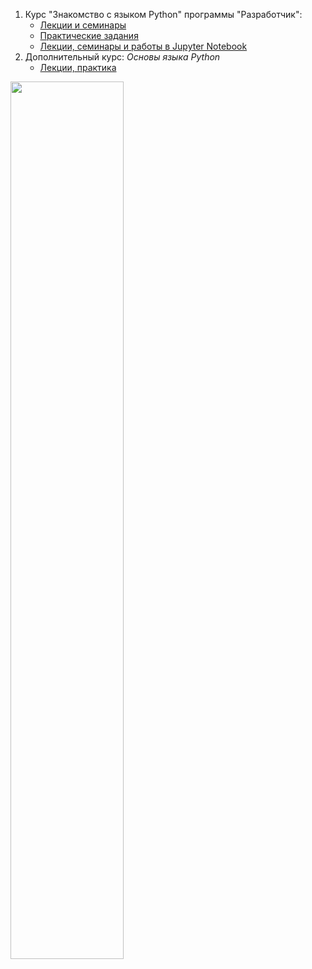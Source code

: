 1. Курс "Знакомство с языком Python" программы "Разработчик":
   - [Лекции и семинары](https://github.com/lllekcl7up/PythonLesson/tree/main/Lessons)
   - [Практические задания](https://github.com/lllekcl7up/PythonLesson/tree/main/Tasks)
   - [Лекции, семинары и работы в Jupyter Notebook](https://github.com/lllekcl7up/PythonLesson/tree/main/Jupyter)
2. Дополнительный курс: *Основы языка Python* 
   - [Лекции, практика](https://github.com/lllekcl7up/PythonLesson/tree/main/ExtraPython)

<img src="https://user-images.githubusercontent.com/115775742/224772278-b6ccfaa3-e23d-4858-ab38-de3a5c546b09.png" width = 60% />
